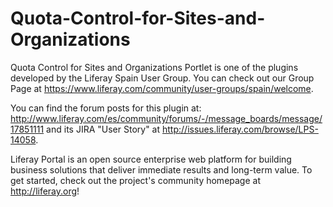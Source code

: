 Quota-Control-for-Sites-and-Organizations
=========================================

Quota Control for Sites and Organizations Portlet is one of the plugins developed by the Liferay Spain User Group. You can check out our Group Page at https://www.liferay.com/community/user-groups/spain/welcome.

You can find the forum posts for this plugin at: http://www.liferay.com/es/community/forums/-/message_boards/message/17851111 and its JIRA "User Story" at http://issues.liferay.com/browse/LPS-14058.

Liferay Portal is an open source enterprise web platform for building business solutions that deliver immediate results and long-term value. To get started, check out the project's community homepage at http://liferay.org!

